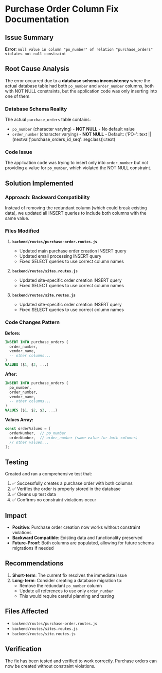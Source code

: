 # Purchase Order Column Fix Documentation

## Issue Summary

**Error**: `null value in column "po_number" of relation "purchase_orders" violates not-null constraint`

## Root Cause Analysis

The error occurred due to a **database schema inconsistency** where the actual database table had both `po_number` and `order_number` columns, both with NOT NULL constraints, but the application code was only inserting into one of them.

### Database Schema Reality
The actual `purchase_orders` table contains:
- `po_number` (character varying) - **NOT NULL** - No default value
- `order_number` (character varying) - **NOT NULL** - Default: ('PO-'::text || (nextval('purchase_orders_id_seq'::regclass))::text)

### Code Issue
The application code was trying to insert only into `order_number` but not providing a value for `po_number`, which violated the NOT NULL constraint.

## Solution Implemented

### Approach: Backward Compatibility
Instead of removing the redundant column (which could break existing data), we updated all INSERT queries to include both columns with the same value.

### Files Modified

1. **`backend/routes/purchase-order.routes.js`**
   - Updated main purchase order creation INSERT query
   - Updated email processing INSERT query
   - Fixed SELECT queries to use correct column names

2. **`backend/routes/sites.routes.js`**
   - Updated site-specific order creation INSERT query
   - Fixed SELECT queries to use correct column names

3. **`backend/routes/site.routes.js`**
   - Updated site-specific order creation INSERT query
   - Fixed SELECT queries to use correct column names

### Code Changes Pattern

**Before:**
```sql
INSERT INTO purchase_orders (
  order_number,
  vendor_name,
  -- other columns...
)
VALUES ($1, $2, ...)
```

**After:**
```sql
INSERT INTO purchase_orders (
  po_number,
  order_number,
  vendor_name,
  -- other columns...
)
VALUES ($1, $2, $3, ...)
```

**Values Array:**
```javascript
const orderValues = [
  orderNumber,  // po_number
  orderNumber,  // order_number (same value for both columns)
  // other values...
];
```

## Testing

Created and ran a comprehensive test that:
1. ✅ Successfully creates a purchase order with both columns
2. ✅ Verifies the order is properly stored in the database
3. ✅ Cleans up test data
4. ✅ Confirms no constraint violations occur

## Impact

- **Positive**: Purchase order creation now works without constraint violations
- **Backward Compatible**: Existing data and functionality preserved
- **Future-Proof**: Both columns are populated, allowing for future schema migrations if needed

## Recommendations

1. **Short-term**: The current fix resolves the immediate issue
2. **Long-term**: Consider creating a database migration to:
   - Remove the redundant `po_number` column
   - Update all references to use only `order_number`
   - This would require careful planning and testing

## Files Affected

- `backend/routes/purchase-order.routes.js`
- `backend/routes/sites.routes.js` 
- `backend/routes/site.routes.js`

## Verification

The fix has been tested and verified to work correctly. Purchase orders can now be created without constraint violations. 